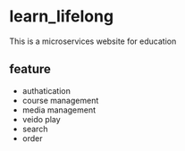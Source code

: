 # learn_lifelong
This is a microservices website for education

## feature
- authatication
- course management
- media management
- veido play
- search
- order
